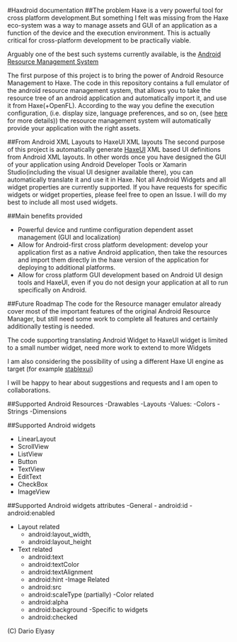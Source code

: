 #Haxdroid  documentation
##The problem
Haxe is a very powerful tool for cross platform development.But something I felt was missing from the Haxe eco-system was 
a way to manage assets and GUI of an application as a function of the device and the execution environment. This is actually critical for cross-platform 
development to be practically viable.

Arguably one of the best such systems currently available, is the [Android Resource Management System](http://developer.android.com/guide/topics/resources/overview.html)

The first purpose of this project is to bring the power of Android Resource Management to Haxe. The code in this repository contains a full emulator of the android resource management system,
that allows you to take the resource tree of an android application and automatically import it, and use it from Haxe(+OpenFL). According to the way you define the execution configuration, 
(i.e. display size, language preferences, and so on, (see [here](http://developer.android.com/guide/topics/resources/providing-resources.html) for more details)) the resource management 
system will automatically provide your application with the right assets.

##From Android XML Layouts to HaxeUI XML layouts
The second purpose of this project is automatically generate [HaxeUI](http://haxeui.org/) XML based UI definitions from Android XML layouts. In other words
once you have designed the GUI of your application using Android Developer Tools or Xamarin Studio(including the visual UI designer available there),
you can automatically translate it and use it in Haxe. Not all Android Widgets and all widget properties are currently supported. If you have requests for specific widgets or widget properties,
please feel free to open an Issue. I will do my best to include all most used widgets.


##Main benefits provided
- Powerful device and runtime configuration dependent asset management (GUI and localization)
- Allow for Android-first cross platform development: develop your application first as a native Android application, then take the resources and import them directly in the haxe version of the
 application for deploying to additional platforms.
- Allow for cross platform GUI development based on Android UI design tools and HaxeUI, even if you do not design your application at all to run specifically on Android.


##Future Roadmap
The code for the Resource manager emulator already cover most of the important features of the original Android Resource Manager, but still need some work to complete
all features and certainly additionally testing is needed.

The code supporting translating Android Widget to HaxeUI widget is limited to a small number widget, need more work to extend to more Widgets

I am also considering the possibility of using a different Haxe UI engine as target (for example [stablexui](https://github.com/RealyUniqueName/StablexUI))

I will be happy to hear about suggestions and requests and I am open to collaborations.

##Supported Android Resources
-Drawables
-Layouts
-Values:
	-Colors
	-Strings
	-Dimensions

##Supported Android widgets
- LinearLayout
- ScrollView
- ListView
- Button
- TextView
- EditText
- CheckBox
- ImageView


##Supported Android widgets attributes
-General
	- android:id
	- android:enabled
- Layout related
	- android:layout_width,
	- android:layout_height
- Text related
	- android:text
	- android:textColor
	- android:textAlignment
	- android:hint
-Image Related	
	- android:src
	- android:scaleType (partially)
-Color related
	- android:alpha
	- android:background
-Specific to widgets
	- android:checked

(C) Dario Elyasy